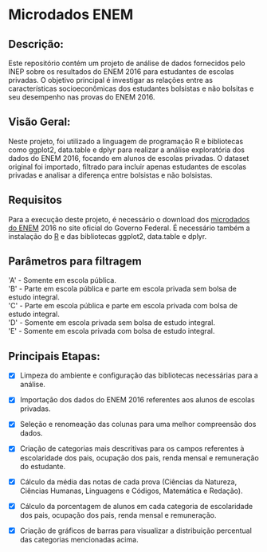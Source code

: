 # Microdados ENEM

## Descrição:
Este repositório contém um projeto de análise de dados fornecidos pelo INEP sobre os resultados do ENEM 2016 para estudantes de escolas privadas. O objetivo principal é investigar as relações entre as características socioeconômicas dos estudantes bolsistas e não bolsitas e seu desempenho nas provas do ENEM 2016.

## Visão Geral:
Neste projeto, foi utilizado a linguagem de programação R e bibliotecas como ggplot2, data.table e dplyr para realizar a análise exploratória dos dados do ENEM 2016, focando em alunos de escolas privadas. O dataset original foi importado, filtrado para incluir apenas estudantes de escolas privadas e analisar a diferença entre bolsistas e não bolsistas.

## Requisitos
Para a execução deste projeto, é necessário o download dos <a href="https://www.gov.br/inep/pt-br/acesso-a-informacao/dados-abertos/microdados/enem" target="_blank">microdados do ENEM</a> 2016 no site oficial do Governo Federal.
É necessário também a instalação do <a href="https://posit.co/download/rstudio-desktop/" target="_blank">R</a> e das bibliotecas ggplot2, data.table e dplyr.

## Parâmetros para filtragem 
'A' - Somente em escola pública. <br>
'B' - Parte em escola pública e parte em escola privada sem bolsa de estudo integral. <br>
'C' - Parte em escola pública e parte em escola privada com bolsa de estudo integral. <br>
'D' - Somente em escola privada sem bolsa de estudo integral. <br>
'E' - Somente em escola privada com bolsa de estudo integral.

## Principais Etapas:
- [x] Limpeza do ambiente e configuração das bibliotecas necessárias para a análise.
- [x] Importação dos dados do ENEM 2016 referentes aos alunos de escolas privadas.
- [x] Seleção e renomeação das colunas para uma melhor compreensão dos dados.
- [x] Criação de categorias mais descritivas para os campos referentes à escolaridade dos pais, ocupação dos pais, renda mensal e remuneração do estudante.
- [x] Cálculo da média das notas de cada prova (Ciências da Natureza, Ciências Humanas, Linguagens e Códigos, Matemática e Redação).
- [x] Cálculo da porcentagem de alunos em cada categoria de escolaridade dos pais, ocupação dos pais, renda mensal e remuneração.
- [x] Criação de gráficos de barras para visualizar a distribuição percentual das categorias mencionadas acima.

